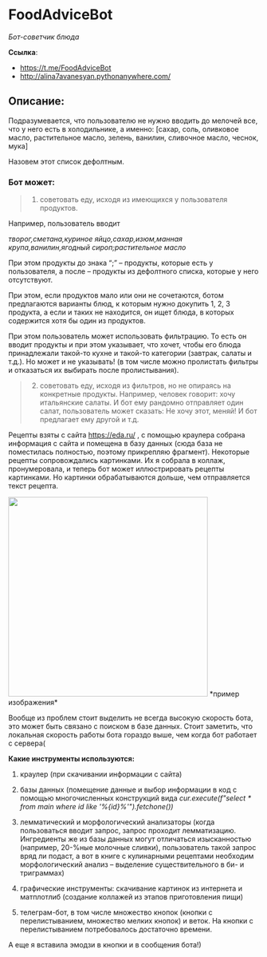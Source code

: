 # FoodAdviceBot
*Бот-советчик блюда*

**Ссылка**:
- https://t.me/FoodAdviceBot
- http://alina7avanesyan.pythonanywhere.com/

## Описание:

Подразумевается, что пользователю не нужно вводить до мелочей все, что у него есть в холодильнике, а именно: 
[сахар, соль, оливковое масло, растительное масло, зелень, ванилин, сливочное масло, чеснок, мука]

Назовем этот список дефолтным.

### Бот может:
> 1) советовать еду, исходя из имеющихся у пользователя продуктов.

Например, пользователь вводит 

*творог,сметана,куриное яйцо,сахар,изюм,манная крупа,ванилин,ягодный сироп;растительное масло*

При этом продукты до знака “;” – продукты, которые есть у пользователя, а после – продукты из дефолтного списка, которые у него отсутствуют.

При этом, если продуктов мало или они не сочетаются, ботом предлагаются варианты блюд, к которым нужно докупить 1, 2, 3 продукта, а если и таких не находится, он ищет блюда, в которых содержится хотя бы один из продуктов.

При этом пользователь может использовать фильтрацию. То есть он вводит продукты и при этом указывает, что хочет, чтобы его блюда принадлежали такой-то кухне и такой-то категории (завтрак, салаты и т.д.). Но может и не указывать! (в том числе можно пролистать фильтры и отказаться их выбирать после пролистывания).

>  2) советовать еду, исходя из фильтров, но не опираясь на конкретные продукты.
Например, человек говорит: хочу итальянские салаты. И бот ему рандомно отправляет один салат, пользователь может сказать: Не хочу этот, меняй! И бот предлагает ему другой и т.д.

Рецепты взяты с сайта https://eda.ru/ , с помощью краулера собрана информация с сайта и помещена в базу данных (сюда база не поместилась полностью, поэтому прикрепляю фрагмент). Некоторые рецепты сопровождались картинками. Их я собрала в коллаж, пронумеровала, и теперь бот может иллюстрировать рецепты картинками. Но картинки обрабатываются дольше, чем отправляется текст рецепта.

<img height='400' src='https://github.com/hse-ling-python/project-212-alinaavanesyan/blob/main/Пример_фото.jpeg'>
*пример изображения*


Вообще из проблем стоит выделить не всегда высокую скорость бота, это может быть связано с поиском в базе данных. Стоит заметить, что локальная скорость работы бота гораздо выше, чем когда бот работает с сервера(

**Какие инструменты используются:**
1) краулер (при скачивании информации с сайта)
2) базы данных (помещение данные и выбор информации в код с помощью многочисленных конструкций вида *cur.execute(f"select * from main where id like '%{id}%'").fetchone())*

3) лемматический и морфологический анализаторы (когда пользоваться вводит запрос, запрос проходит лемматизацию. Ингредиенты же из базы данных могут отличаться изысканностью (например, 20-%ные молочные сливки), пользователь такой запрос вряд ли подаст, а вот в книге с кулинарными рецептами необходим морфологический анализ – выделение существительного в би- и триграммах)

4) графические инструменты: скачивание картинок из интернета и матплотлиб (создание коллажей из этапов приготовления пищи)

5) телеграм-бот, в том числе множество кнопок (кнопки с перелистыванием, множество мелких кнопок) и веток. На кнопки с перелистыванием потребовалось достаточно времени.

А еще я вставила эмодзи в кнопки и в сообщения бота!)
